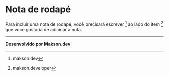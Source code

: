 # Nota de rodapé

Para incluir uma nota de rodapé, você precisará escrever [^1] ao lado do item [^2] que voce gostaria de adicinar a nota.

[^1]:makson.dev

[^2]:makson.developer

---

**Desenvolvido por Makson.dev**